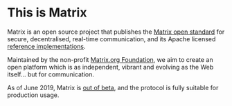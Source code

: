 # This is Matrix

Matrix is an open source project that publishes the
[Matrix open standard](https://spec.matrix.org) for secure, decentralised, real-time communication, and its Apache licensed
[reference implementations](https://github.com/matrix-org).

Maintained by the non-profit [Matrix.org Foundation](/foundation/), we aim
to create an open platform which is as independent, vibrant and evolving as the Web itself... but for communication.

As of June 2019, Matrix is [out of beta](/blog/2019/06/11/introducing-matrix-1-0-and-the-matrix-org-foundation), and the
protocol is fully suitable for production usage.

